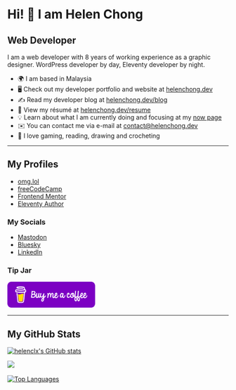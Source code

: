 # Hi! 👋 I am Helen Chong

## Web Developer

I am a web developer with 8 years of working experience as a graphic designer. WordPress developer by day, Eleventy developer by night.

* 🌍 I am based in Malaysia
* 🖥️ Check out my developer portfolio and website at [helenchong.dev](https://helenchong.dev/)
* ✍️ Read my developer blog at [helenchong.dev/blog](https://helenchong.dev/blog)
* 📄 View my résumé at [helenchong.dev/resume](https://helenchong.dev/resume)
* 💡 Learn about what I am currently doing and focusing at my [now page](https://helenchong.omg.lol/now)
* ✉️ You can contact me via e-mail at [contact@helenchong.dev](mailto:contact@helenchong.dev)
* 💜 I love gaming, reading, drawing and crocheting

---

## My Profiles
- [omg.lol](https://helenchong.omg.lol/)
- [freeCodeCamp](https://www.freecodecamp.org/helenclx)
- [Frontend Mentor](https://www.frontendmentor.io/profile/helenclx)
- [Eleventy Author](https://www.11ty.dev/authors/helenclx/)

### My Socials
- [Mastodon](https://social.lol/@helenchong)
- [Bluesky](https://bsky.app/profile/helenchong.omg.lol)
- [LinkedIn](https://www.linkedin.com/in/helenclx/)

### Tip Jar
<a href="https://buymeacoffee.com/helenchong"><img src="buymeacoffee.png" alt="Buy Me a Coffee" width="200" height="59"></a>

---

## My GitHub Stats

<a href="http://www.github.com/helenclx"><img src="https://github-readme-stats.vercel.app/api?username=helenclx&show_icons=true&hide=&count_private=true&title_color=0891b2&text_color=ffffff&icon_color=0891b2&bg_color=1c1917&hide_border=true&show_icons=true" alt="helenclx's GitHub stats" /></a>

<a href="http://www.github.com/helenclx"><img src="https://github-readme-streak-stats.herokuapp.com/?user=helenclx&stroke=ffffff&background=1c1917&ring=0891b2&fire=0891b2&currStreakNum=ffffff&currStreakLabel=0891b2&sideNums=ffffff&sideLabels=ffffff&dates=ffffff&hide_border=true" /></a>

<a href="https://github.com/helenclx" align="left"><img src="https://github-readme-stats.vercel.app/api/top-langs/?username=helenclx&langs_count=10&title_color=0891b2&text_color=ffffff&icon_color=0891b2&bg_color=1c1917&hide_border=true&locale=en&custom_title=Top%20%Languages" alt="Top Languages" /></a>